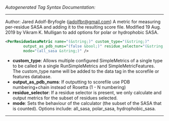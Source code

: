 <!-- THIS IS AN AUTOGENERATED FILE: Don't edit it directly, instead change the schema definition in the code itself. -->

_Autogenerated Tag Syntax Documentation:_

---
Author: Jared Adolf-Bryfogle (jadolfbr@gmail.com)
A metric for measuring per-residue SASA and adding it to the resulting score file.  Modified 19 Aug. 2019 by Vikram K. Mulligan to add options for polar or hydrophobic SASA.

```xml
<PerResidueSasaMetric name="(&string;)" custom_type="(&string;)"
        output_as_pdb_nums="(false &bool;)" residue_selector="(&string;)"
        mode="(all_sasa &string;)" />
```

-   **custom_type**: Allows multiple configured SimpleMetrics of a single type to be called in a single RunSimpleMetrics and SimpleMetricFeatures. 
 The custom_type name will be added to the data tag in the scorefile or features database.
-   **output_as_pdb_nums**: If outputting to scorefile use PDB numbering+chain instead of Rosetta (1 - N numbering)
-   **residue_selector**: If a residue selector is present, we only calculate and output metrics for the subset of residues selected.
-   **mode**: Sets the behaviour of the calculator (the subset of the SASA that is counted).  Options include: all_sasa, polar_sasa, hydrophobic_sasa.

---
